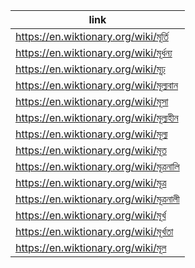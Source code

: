 |link|
|----|
|https://en.wiktionary.org/wiki/মূর্তি|
|https://en.wiktionary.org/wiki/মূর্ধন্য|
|https://en.wiktionary.org/wiki/মূঢ়|
|https://en.wiktionary.org/wiki/মূল্যবান|
|https://en.wiktionary.org/wiki/মূসা|
|https://en.wiktionary.org/wiki/মূল্যহীন|
|https://en.wiktionary.org/wiki/মূল্য|
|https://en.wiktionary.org/wiki/মূত|
|https://en.wiktionary.org/wiki/মূত্রনালি|
|https://en.wiktionary.org/wiki/মূত্র|
|https://en.wiktionary.org/wiki/মূত্রনালী|
|https://en.wiktionary.org/wiki/মূর্খ|
|https://en.wiktionary.org/wiki/মূর্খতা|
|https://en.wiktionary.org/wiki/মূল|
